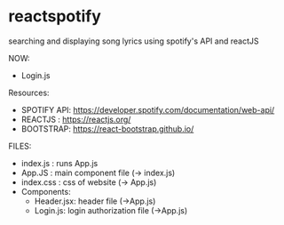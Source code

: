 # reactspotify

searching and displaying song lyrics using spotify's API and reactJS

NOW:
- Login.js


Resources:
- SPOTIFY API: https://developer.spotify.com/documentation/web-api/
- REACTJS : https://reactjs.org/
- BOOTSTRAP: https://react-bootstrap.github.io/

FILES:

- index.js : runs App.js
- App.JS : main component file (-> index.js)
- index.css : css of website (-> App.js)
- Components:
    - Header.jsx: header file (->App.js)
    - Login.js: login authorization file (->App.js)

